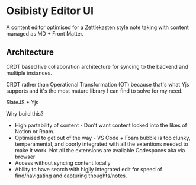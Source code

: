 # Osibisty Editor UI

A content editor optimised for a Zettlekasten style note taking with content managed as MD + Front Matter.


## Architecture 

CRDT based live collaboration architecture for syncing to the backend and multiple instances.

CRDT rather than Operational Transformation (OT) because that's what Yjs supports and it's the most mature library I can find to solve for my need.

SlateJS + Yjs

Why build this?

- High partability of content - Don't want content locked into the likes of Notion or Roam.
- Optimised to get out of the way - VS Code + Foam bubble is too clunky, temperamental, and poorly integrated with all the extentions needed to make it work. Not all the extensions are available Codespaces aka via browser
- Access without syncing content locally
- Ability to have search with higjly integrated edit for speed of find/navigating and capturing thoughts/notes.



